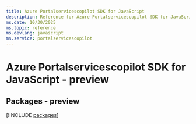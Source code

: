 ```yaml
---
title: Azure Portalservicescopilot SDK for JavaScript
description: Reference for Azure Portalservicescopilot SDK for JavaScript
ms.date: 10/30/2025
ms.topic: reference
ms.devlang: javascript
ms.service: portalservicescopilot
---
```

# Azure Portalservicescopilot SDK for JavaScript - preview
## Packages - preview
[!INCLUDE [packages](portalservicescopilot-index.md)]